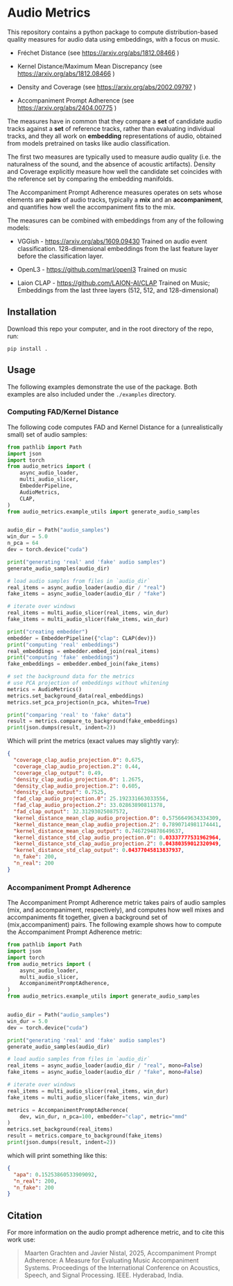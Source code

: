 # Audio Metrics

This repository contains a python package to compute distribution-based quality
measures for audio data using embeddings, with a focus on music.

* Fréchet Distance (see https://arxiv.org/abs/1812.08466 )

* Kernel Distance/Maximum Mean Discrepancy (see https://arxiv.org/abs/1812.08466 )

* Density and Coverage (see https://arxiv.org/abs/2002.09797 )

* Accompaniment Prompt Adherence (see https://arxiv.org/abs/2404.00775 )

The measures have in common that they compare a **set** of candidate audio
tracks against a **set** of reference tracks, rather than evaluating individual
tracks, and they all work on **embedding** representations of audio, obtained
from models pretrained on tasks like audio classification.

The first two measures are typically used to measure audio quality (i.e. the
naturalness of the sound, and the absence of acoustic artifacts). Density and
Coverage explicitly measure how well the candidate set coincides with the
reference set by comparing the embedding manifolds.

The Accompaniment Prompt Adherence measures operates on sets whose elements are
**pairs** of audio tracks, typically a **mix** and an **accompaniment**, and
quantifies how well the accompaniment fits to the mix.
 
The measures can be combined with embeddings from any of the following models:

* VGGish - https://arxiv.org/abs/1609.09430 Trained on audio event
  classification. 128-dimensional embeddings from the last feature layer before
  the classification layer.

* OpenL3 - https://github.com/marl/openl3 Trained on music

* Laion CLAP - https://github.com/LAION-AI/CLAP Trained on Music; Embeddings
  from the last three layers (512, 512, and 128-dimensional)


## Installation

Download this repo your computer, and in the root directory of the repo, run:

```
pip install .
```


## Usage

The following examples demonstrate the use of the package. Both examples are
also included under the `./examples` directory.

### Computing FAD/Kernel Distance 

The following code computes FAD and Kernel Distance for a (unrealistically
small) set of audio samples:

```python
from pathlib import Path
import json
import torch
from audio_metrics import (
    async_audio_loader,
    multi_audio_slicer,
    EmbedderPipeline,
    AudioMetrics,
    CLAP,
)
from audio_metrics.example_utils import generate_audio_samples


audio_dir = Path("audio_samples")
win_dur = 5.0
n_pca = 64
dev = torch.device("cuda")

print("generating 'real' and 'fake' audio samples")
generate_audio_samples(audio_dir)

# load audio samples from files in `audio_dir`
real_items = async_audio_loader(audio_dir / "real")
fake_items = async_audio_loader(audio_dir / "fake")

# iterate over windows
real_items = multi_audio_slicer(real_items, win_dur)
fake_items = multi_audio_slicer(fake_items, win_dur)

print("creating embedder")
embedder = EmbedderPipeline({"clap": CLAP(dev)})
print("computing 'real' embeddings")
real_embeddings = embedder.embed_join(real_items)
print("computing 'fake' embeddings")
fake_embeddings = embedder.embed_join(fake_items)

# set the background data for the metrics
# use PCA projection of embeddings without whitening
metrics = AudioMetrics()
metrics.set_background_data(real_embeddings)
metrics.set_pca_projection(n_pca, whiten=True)

print("comparing 'real' to 'fake' data")
result = metrics.compare_to_background(fake_embeddings)
print(json.dumps(result, indent=2))
```

Which will print the metrics (exact values may slightly vary):

```json
{
  "coverage_clap_audio_projection.0": 0.675,
  "coverage_clap_audio_projection.2": 0.44,
  "coverage_clap_output": 0.49,
  "density_clap_audio_projection.0": 1.2675,
  "density_clap_audio_projection.2": 0.605,
  "density_clap_output": 0.7525,
  "fad_clap_audio_projection.0": 25.192331663033556,
  "fad_clap_audio_projection.2": 33.02863890811378,
  "fad_clap_output": 32.31293025087572,
  "kernel_distance_mean_clap_audio_projection.0": 0.5756649634334309,
  "kernel_distance_mean_clap_audio_projection.2": 0.7890714981174441,
  "kernel_distance_mean_clap_output": 0.7467294878649637,
  "kernel_distance_std_clap_audio_projection.0": 0.03337777531962964,
  "kernel_distance_std_clap_audio_projection.2": 0.04380359012320949,
  "kernel_distance_std_clap_output": 0.04377045813837937,
  "n_fake": 200,
  "n_real": 200
}
```

### Accompaniment Prompt Adherence

The Accompaniment Prompt Adherence metric takes pairs of audio samples (mix, and
accompaniment, respectively), and computes how well mixes and accompaniments fit
together, given a background set of (mix,accompaniment) pairs. The following
example shows how to compute the Accompaniment Prompt Adherence metric:

```python
from pathlib import Path
import json
import torch
from audio_metrics import (
    async_audio_loader,
    multi_audio_slicer,
    AccompanimentPromptAdherence,
)
from audio_metrics.example_utils import generate_audio_samples


audio_dir = Path("audio_samples")
win_dur = 5.0
dev = torch.device("cuda")

print("generating 'real' and 'fake' audio samples")
generate_audio_samples(audio_dir)

# load audio samples from files in `audio_dir`
real_items = async_audio_loader(audio_dir / "real", mono=False)
fake_items = async_audio_loader(audio_dir / "fake", mono=False)

# iterate over windows
real_items = multi_audio_slicer(real_items, win_dur)
fake_items = multi_audio_slicer(fake_items, win_dur)

metrics = AccompanimentPromptAdherence(
    dev, win_dur, n_pca=100, embedder="clap", metric="mmd"
)
metrics.set_background(real_items)
result = metrics.compare_to_background(fake_items)
print(json.dumps(result, indent=2))
```

which will print something like this:

```json
{
  "apa": 0.15253860533909092,
  "n_real": 200,
  "n_fake": 200
}

```

## Citation

For more information on the audio prompt adherence metric, and to cite this work use:


>  Maarten Grachten and Javier Nistal, 2025, Accompaniment Prompt Adherence: A Measure for Evaluating Music Accompaniment Systems. Proceedings of the International Conference on Acoustics, Speech, and Signal Processing. IEEE. Hyderabad, India.

